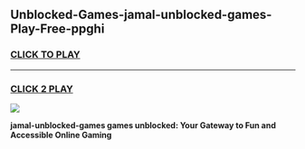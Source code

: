 
## Unblocked-Games-jamal-unblocked-games-Play-Free-ppghi
<h3>
<a href="https://premium76.site?title=jamal-unblocked-games&ref=20A">CLICK TO PLAY</a></h3>
<hr>

<h3>
<a href="https://premium76.site?title=jamal-unblocked-games&ref=20A">CLICK 2 PLAY</a>
  
</h3>

<a href="https://premium76.site?title=jamal-unblocked-games&ref=20A"><img src="https://clearcache.store/games.png"></a>


**jamal-unblocked-games games unblocked: Your Gateway to Fun and Accessible Online Gaming**
